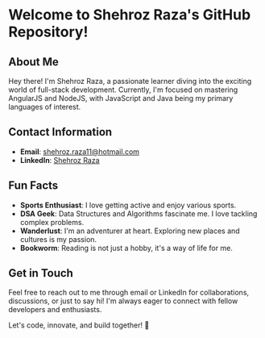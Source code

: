 # Welcome to Shehroz Raza's GitHub Repository!

## About Me
Hey there! I'm Shehroz Raza, a passionate learner diving into the exciting world of full-stack development. Currently, I'm focused on mastering AngularJS and NodeJS, with JavaScript and Java being my primary languages of interest.

## Contact Information
- **Email**: shehroz.raza11@hotmail.com
- **LinkedIn**: [Shehroz Raza](https://www.linkedin.com/in/shehroz-raza)

## Fun Facts
- **Sports Enthusiast**: I love getting active and enjoy various sports.
- **DSA Geek**: Data Structures and Algorithms fascinate me. I love tackling complex problems.
- **Wanderlust**: I'm an adventurer at heart. Exploring new places and cultures is my passion.
- **Bookworm**: Reading is not just a hobby, it's a way of life for me.

## Get in Touch
Feel free to reach out to me through email or LinkedIn for collaborations, discussions, or just to say hi! I'm always eager to connect with fellow developers and enthusiasts.

Let's code, innovate, and build together! 🚀
